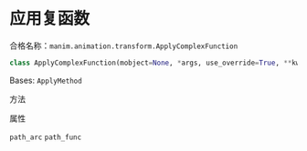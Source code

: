 # 应用复函数

合格名称：`manim.animation.transform.ApplyComplexFunction`

```py
class ApplyComplexFunction(mobject=None, *args, use_override=True, **kwargs)
```

Bases: `ApplyMethod`


方法



属性

`path_arc`
`path_func`
